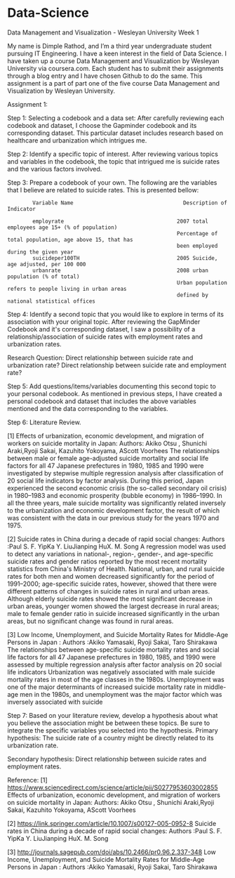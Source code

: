 # Data-Science
Data Management and Visualization - Wesleyan University 
Week 1

My name is Dimple Rathod, and I’m a third year undergraduate student pursuing IT Engineering. I have a keen interest in the field of Data Science. I have taken up a course Data Management and Visualization by Wesleyan University via coursera.com. 
Each student has to submit their assignments through a blog entry and I have chosen Github to do the same. 
This assignment is a part of part one of the five course Data Management and Visualization by Wesleyan University.

Assignment 1:

Step 1:	Selecting a codebook and a data set: 
After carefully reviewing each codebook and dataset, I choose the Gapminder codebook and its corresponding dataset. This particular dataset includes research based on healthcare and urbanization which intrigues me.

Step 2: Identify a specific topic of interest.
After reviewing various topics and variables in the codebook, the topic that intrigued me is suicide rates and the various factors involved.

Step 3: Prepare a codebook of your own.
The following are the variables that I believe are related to suicide rates. This is presented bellow:

            Variable Name	                                Description of Indicator	 

           	employrate                                    2007 total employees age 15+ (% of population)
                                                          Percentage of total population, age above 15, that has 
                                                          been employed during the given year                                                
            suicideper100TH                               2005 Suicide, age adjusted, per 100 000 
            urbanrate                                     2008 urban population (% of total) 
                                                          Urban population refers to people living in urban areas 
                                                          defined by national statistical offices    



Step 4: Identify a second topic that you would like to explore in terms of its association with your original topic.
After reviewing the GapMinder Codebook and it's corresponding dataset, I saw a possibility of a relationship/association of suicide rates with employment rates and urbanization rates. 

Research Question:
Direct relationship between suicide rate and urbanization rate?
Direct relationship between suicide rate and employment rate?

Step 5: Add questions/items/variables documenting this second topic to your personal codebook.
As mentioned in previous steps, I have created a personal codebook and dataset that includes the above variables mentioned and the data corresponding to the variables. 

Step 6: Literature Review.



[1] Effects of urbanization, economic development, and migration of workers on suicide mortality in Japan:
Authors: Akiko Otsu , Shunichi Araki,Ryoji Sakai, Kazuhito Yokoyama, AScott Voorhees
The relationships between male or female age-adjusted suicide mortality and social life factors for all 47 Japanese prefectures in 1980, 1985 and 1990 were investigated by stepwise multiple regression analysis after classification of 20 social life indicators by factor analysis.
During this period, Japan experienced the second economic crisis (the so-called secondary oil crisis) in 1980–1983 and economic prosperity (bubble economy) in 1986–1990. In all the three years, male suicide mortality was significantly related inversely to the urbanization and economic development factor, the result of which was consistent with the data in our previous study for the years 1970 and 1975. 

[2] Suicide rates in China during a decade of rapid social changes:
Authors :Paul S. F. YipKa Y. LiuJianping HuX. M. Song
A regression model was used to detect any variations in national-, region-, gender-, and age-specific suicide rates and gender ratios reported by the most recent mortality statistics from China's Ministry of Health.
National, urban, and rural suicide rates for both men and women decreased significantly for the period of 1991–2000; age-specific suicide rates, however, showed that there were different patterns of changes in suicide rates in rural and urban areas. Although elderly suicide rates showed the most significant decrease in urban areas, younger women showed the largest decrease in rural areas; male to female gender ratio in suicide increased significantly in the urban areas, but no significant change was found in rural areas.

[3] Low Income, Unemployment, and Suicide Mortality Rates for Middle-Age Persons in Japan :
Authors :Akiko Yamasaki, Ryoji Sakai, Taro Shirakawa
The relationships between age-specific suicide mortality rates and social life factors for all 47 Japanese prefectures in 1980, 1985, and 1990 were assessed by multiple regression analysis after factor analysis on 20 social life indicators
Urbanization was negatively associated with male suicide mortality rates in most of the age classes in the 1980s.
Unemployment was one of the major determinants of increased suicide mortality rate in middle-age men in the 1980s, and unemployment was the major factor which was inversely associated with suicide 

Step 7: Based on your literature review, develop a hypothesis about what you believe the association might be between these topics. Be sure to integrate the specific variables you selected into the hypothesis.
Primary hypothesis:
The suicide rate of a country might be directly related to its urbanization rate.

Secondary hypothesis:
Direct relationship between suicide rates and employment rates.

Reference:
[1] https://www.sciencedirect.com/science/article/pii/S0277953603002855
Effects of urbanization, economic development, and migration of workers on suicide mortality in Japan:
Authors: Akiko Otsu , Shunichi Araki,Ryoji Sakai, Kazuhito Yokoyama, AScott Voorhees

[2] https://link.springer.com/article/10.1007/s00127-005-0952-8
Suicide rates in China during a decade of rapid social changes:
Authors :Paul S. F. YipKa Y. LiuJianping HuX. M. Song

[3] http://journals.sagepub.com/doi/abs/10.2466/pr0.96.2.337-348
 Low Income, Unemployment, and Suicide Mortality Rates for Middle-Age Persons in Japan :
Authors :Akiko Yamasaki, Ryoji Sakai, Taro Shirakawa



